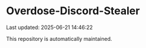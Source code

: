 # Overdose-Discord-Stealer

Last updated: 2025-06-21 14:46:22

This repository is automatically maintained.
